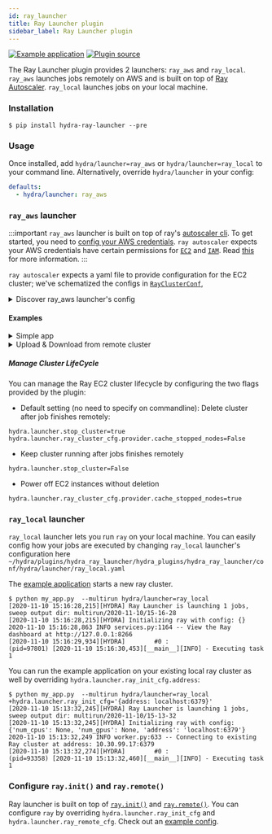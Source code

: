 ```yaml
---
id: ray_launcher
title: Ray Launcher plugin
sidebar_label: Ray Launcher plugin
---
```

<!---
TODO enable once plugin is released
[![PyPI](https://img.shields.io/pypi/v/hydra-ray-launcher)](https://pypi.org/project/hydra-ray-launcher/)
![PyPI - License](https://img.shields.io/pypi/l/hydra-ray-launcher)
![PyPI - Python Version](https://img.shields.io/pypi/pyversions/hydra-ray-launcher)
[![PyPI - Downloads](https://img.shields.io/pypi/dm/hydra-ray-launcher.svg)](https://pypistats.org/packages/hydra-ray-launcher)
-->
[![Example application](https://img.shields.io/badge/-Example%20application-informational)](https://github.com/facebookresearch/hydra/tree/master/plugins/hydra_ray_launcher/examples)
[![Plugin source](https://img.shields.io/badge/-Plugin%20source-informational)](https://github.com/facebookresearch/hydra/tree/master/plugins/hydra_submitit_launcher)


The Ray Launcher plugin provides 2 launchers: `ray_aws` and `ray_local`. 
 `ray_aws` launches jobs remotely on AWS and is built on top of [Ray Autoscaler](https://docs.ray.io/en/latest/autoscaling.html). `ray_local` launches jobs on your local machine. 


### Installation

```commandline
$ pip install hydra-ray-launcher --pre
```

### Usage
Once installed, add `hydra/launcher=ray_aws` or `hydra/launcher=ray_local` to your command line. Alternatively, override `hydra/launcher` in your config:

```yaml
defaults:
  - hydra/launcher: ray_aws
```


### `ray_aws` launcher

:::important
`ray_aws` launcher is built on top of ray's [autoscaler cli](https://docs.ray.io/en/latest/autoscaling.html). To get started, you need to 
[config your AWS credentials](https://docs.aws.amazon.com/cli/latest/userguide/cli-configure-files.html).
`ray autoscaler` expects your AWS credentials have certain permissions for [`EC2`](https://aws.amazon.com/ec2) and [`IAM`](https://aws.amazon.com/iam). Read [this](https://github.com/ray-project/ray/issues/9327) for more information.
:::

`ray autoscaler` expects a yaml file to provide configuration for the EC2 cluster; we've schematized the configs in [`RayClusterConf`](https://github.com/facebookresearch/hydra/blob/master/plugins/hydra_ray_launcher/hydra_plugins/hydra_ray_launcher/conf/__init__.py), 

<details><summary>Discover ray_aws launcher's config</summary>

```commandline
$ python your_app.py hydra/launcher=ray_aws --cfg hydra -p hydra.launcher
# @package hydra.launcher
_target_: hydra_plugins.hydra_ray_launcher.ray_aws_launcher.RayAWSLauncher
mandatory_install:
  hydra_version: 1.0.3
  ray_version: 1.0.0
  cloudpickle_version: 1.6.0
  omegaconf_version: 2.1.0dev9
  pickle5_version: 0.0.11
  install_commands:
  - conda create -n hydra_${python_version:micro} python=${python_version:micro} -y
  - echo 'export PATH="$HOME/anaconda3/envs/hydra_${python_version:micro}/bin:$PATH"'
    >> ~/.bashrc
  - pip install omegaconf==${hydra.launcher.mandatory_install.omegaconf_version}
  - pip install hydra-core==${hydra.launcher.mandatory_install.hydra_version}
  - pip install ray==${hydra.launcher.mandatory_install.ray_version}
  - pip install cloudpickle==${hydra.launcher.mandatory_install.cloudpickle_version}
  - pip install pickle5==${hydra.launcher.mandatory_install.pickle5_version}
  - pip install -U https://hydra-test-us-west-2.s3-us-west-2.amazonaws.com/hydra_ray_launcher-0.1.0-py3-none-any.whl
ray_init_cfg:
  num_cpus: 1
  num_gpus: 0
ray_remote_cfg:
  num_cpus: 1
  num_gpus: 0
ray_cluster_cfg:
  cluster_name: default
  min_workers: 0
  max_workers: 1
  initial_workers: 0
  autoscaling_mode: default
  target_utilization_fraction: 0.8
  idle_timeout_minutes: 5
  docker:
    image: ''
    container_name: ''
    pull_before_run: true
    run_options: []
  provider:
    type: aws
    region: us-west-2
    availability_zone: us-west-2a,us-west-2b
    cache_stopped_nodes: false
    key_pair:
      key_name: hydra
  auth:
    ssh_user: ubuntu
  head_node:
    InstanceType: m5.large
    ImageId: ami-008d8ed4bd7dc2485
  worker_nodes:
    InstanceType: m5.large
    ImageId: ami-008d8ed4bd7dc2485
  file_mounts: {}
  initialization_commands: []
  setup_commands: []
  head_setup_commands: []
  worker_setup_commands: []
  head_start_ray_commands:
  - ray stop
  - ulimit -n 65536; ray start --head --redis-port=6379 --object-manager-port=8076
    --autoscaling-config=~/ray_bootstrap_config.yaml
  worker_start_ray_commands:
  - ray stop
  - ulimit -n 65536; ray start --address=$RAY_HEAD_IP:6379 --object-manager-port=8076
stop_cluster: true
sync_up:
  source_dir: null
  target_dir: null
  include: []
  exclude: []
sync_down:
  source_dir: null
  target_dir: null
  include: []
  exclude: []
```
</details>


#### Examples

<details><summary>Simple app</summary>

```commandline
$ python example/simple/my_app.py --multirun task=1,2,3
[2020-11-02 15:57:01,573][HYDRA] Ray Launcher is launching 3 jobs, 
[2020-11-02 15:57:01,574][HYDRA]        #0 : task=1
[2020-11-02 15:57:01,703][HYDRA]        #1 : task=2
[2020-11-02 15:57:01,836][HYDRA]        #2 : task=3
[2020-11-02 15:57:01,974][HYDRA] Pickle for jobs: /var/folders/n_/9qzct77j68j6n9lh0lw3vjqcn96zxl/T/tmpqqg4v4i7/job_spec.pkl
[2020-11-02 15:57:01,980][HYDRA] Saving RayClusterConf in a temp yaml file: /var/folders/n_/9qzct77j68j6n9lh0lw3vjqcn96zxl/T/tmpaa07pq3w.yaml.
...
[2020-11-02 16:00:42,336][HYDRA] Output: 2020-11-03 00:00:33,202        INFO services.py:1164 -- View the Ray dashboard at http://127.0.0.1:8265
(pid=3374) [2020-11-03 00:00:35,634][__main__][INFO] - Executing task 1
(pid=3374) [2020-11-03 00:00:36,722][__main__][INFO] - Executing task 2
(pid=3374) [2020-11-03 00:00:37,808][__main__][INFO] - Executing task 3
...
[2020-11-02 16:00:44,990][HYDRA] Stopping cluster now. (stop_cluster=true)
[2020-11-02 16:00:44,990][HYDRA] Deleted the cluster (provider.cache_stopped_nodes=false)
[2020-11-02 16:00:44,994][HYDRA] Running command: ['ray', 'down', '-y', '/var/folders/n_/9qzct77j68j6n9lh0lw3vjqcn96zxl/T/tmpaa07pq3w.yaml']

```
</details>


<details><summary>Upload & Download from remote cluster</summary>

If your application is dependent on multiple modules, you can configure `hydra.launcher.sync_up` to upload dependency modules to the remote cluster.
You can also configure `hydra.launcher.sync_down` to download output from remote cluster if needed. This functionality is built on top of `rsync`, `include` and `exclude` is consistent with how it works in `rsync`.

```commandline

$  python train.py --multirun random_seed=1,2,3
[2020-11-02 16:25:41,065][HYDRA] Ray Launcher is launching 3 jobs, 
[2020-11-02 16:25:41,066][HYDRA]        #0 : random_seed=1
[2020-11-02 16:25:41,216][HYDRA]        #1 : random_seed=2
[2020-11-02 16:25:41,367][HYDRA]        #2 : random_seed=3
[2020-11-02 16:25:41,513][HYDRA] Pickle for jobs: /var/folders/n_/9qzct77j68j6n9lh0lw3vjqcn96zxl/T/tmptdkye9of/job_spec.pkl
[2020-11-02 16:25:41,518][HYDRA] Saving RayClusterConf in a temp yaml file: /var/folders/n_/9qzct77j68j6n9lh0lw3vjqcn96zxl/T/tmp2reaoixs.yaml.
[2020-11-02 16:25:41,524][HYDRA] Running command: ['ray', 'up', '-y', '/var/folders/n_/9qzct77j68j6n9lh0lw3vjqcn96zxl/T/tmp2reaoixs.yaml']
...
[2020-11-02 16:33:40,835][HYDRA] Output: 2020-11-03 00:33:35,301        INFO services.py:1164 -- View the Ray dashboard at http://127.0.0.1:8265
(pid=1772) [2020-11-03 00:33:37,681][__main__][INFO] - Start training...
(pid=1772) [2020-11-03 00:33:37,681][model.my_model][INFO] - Init my model
(pid=1772) [2020-11-03 00:33:37,681][model.my_model][INFO] - Created dir for checkpoints. dir=checkpoint
(pid=1772) [2020-11-03 00:33:37,768][__main__][INFO] - Start training...
(pid=1772) [2020-11-03 00:33:37,768][model.my_model][INFO] - Init my model
(pid=1772) [2020-11-03 00:33:37,769][model.my_model][INFO] - Created dir for checkpoints. dir=checkpoint
(pid=1772) [2020-11-03 00:33:37,853][__main__][INFO] - Start training...
(pid=1772) [2020-11-03 00:33:37,853][model.my_model][INFO] - Init my model
(pid=1772) [2020-11-03 00:33:37,854][model.my_model][INFO] - Created dir for checkpoints. dir=checkpoint
Loaded cached provider configuration
...
[2020-11-02 16:33:44,469][HYDRA] Output: receiving file list ... done
16-32-25/
16-32-25/0/
16-32-25/0/checkpoint/
16-32-25/0/checkpoint/checkpoint_1.pt
16-32-25/1/
16-32-25/1/checkpoint/
16-32-25/1/checkpoint/checkpoint_2.pt
16-32-25/2/
16-32-25/2/checkpoint/
16-32-25/2/checkpoint/checkpoint_3.pt
...
[2020-11-02 16:33:45,784][HYDRA] Stopping cluster now. (stop_cluster=true)
[2020-11-02 16:33:45,785][HYDRA] NOT deleting the cluster (provider.cache_stopped_nodes=true)
[2020-11-02 16:33:45,789][HYDRA] Running command: ['ray', 'down', '-y', '/var/folders/n_/9qzct77j68j6n9lh0lw3vjqcn96zxl/T/tmpy430k4xr.yaml']
```
</details>

##### Manage Cluster LifeCycle
You can manage the Ray EC2 cluster lifecycle by configuring the two flags provided by the plugin:

- Default setting (no need to specify on commandline): Delete cluster after job finishes remotely:
```commandline
hydra.launcher.stop_cluster=true
hydra.launcher.ray_cluster_cfg.provider.cache_stopped_nodes=False
```

- Keep cluster running after jobs finishes remotely
```commandline
hydra.launcher.stop_cluster=False
```

- Power off EC2 instances without deletion
```commandline
hydra.launcher.ray_cluster_cfg.provider.cache_stopped_nodes=true
```


### `ray_local` launcher

`ray_local` launcher lets you run `ray` on your local machine. You can easily config how your jobs are executed by changing `ray_local` launcher's configuration here
 `~/hydra/plugins/hydra_ray_launcher/hydra_plugins/hydra_ray_launcher/conf/hydra/launcher/ray_local.yaml`
 
 The [example application](https://github.com/facebookresearch/hydra/tree/master/plugins/hydra_ray_launcher/examples/simple) starts a new ray cluster. 
```commandline
$ python my_app.py  --multirun hydra/launcher=ray_local
[2020-11-10 15:16:28,215][HYDRA] Ray Launcher is launching 1 jobs, sweep output dir: multirun/2020-11-10/15-16-28
[2020-11-10 15:16:28,215][HYDRA] Initializing ray with config: {}
2020-11-10 15:16:28,863 INFO services.py:1164 -- View the Ray dashboard at http://127.0.0.1:8266
[2020-11-10 15:16:29,934][HYDRA]        #0 : 
(pid=97801) [2020-11-10 15:16:30,453][__main__][INFO] - Executing task 1
```

You can run the example application on your existing local ray cluster as well by overriding `hydra.launcher.ray_init_cfg.address`:
```commandline
$ python my_app.py  --multirun hydra/launcher=ray_local +hydra.launcher.ray_init_cfg='{address: localhost:6379}'
[2020-11-10 15:13:32,245][HYDRA] Ray Launcher is launching 1 jobs, sweep output dir: multirun/2020-11-10/15-13-32
[2020-11-10 15:13:32,245][HYDRA] Initializing ray with config: {'num_cpus': None, 'num_gpus': None, 'address': 'localhost:6379'}
2020-11-10 15:13:32,249 INFO worker.py:633 -- Connecting to existing Ray cluster at address: 10.30.99.17:6379
[2020-11-10 15:13:32,274][HYDRA]        #0 : 
(pid=93358) [2020-11-10 15:13:32,460][__main__][INFO] - Executing task 1
```

### Configure `ray.init()` and `ray.remote()`
Ray launcher is built on top of [`ray.init()`](https://docs.ray.io/en/master/package-ref.html?highlight=ray.remote#ray-init) and [`ray.remote()`](https://docs.ray.io/en/master/package-ref.html?highlight=ray.remote#ray-remote). You can configure `ray` by overriding `hydra.launcher.ray_init_cfg` and `hydra.launcher.ray_remote_cfg`. Check out an [example config](https://github.com/facebookresearch/hydra/blob/master/plugins/hydra_ray_launcher/examples/simple/config.yaml).
